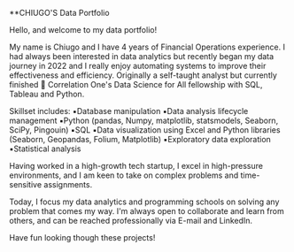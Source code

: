 **CHIUGO'S Data Portfolio

Hello, and welcome to my data portfolio!

My name is Chiugo and I have 4 years of Financial Operations experience. I had always been interested in data analytics but recently began my data journey in 2022 and I really enjoy automating systems to improve their effectiveness and efficiency.
Originally a self-taught analyst but currently finished 📶 Correlation One's Data Science for All fellowship with SQL, Tableau and Python.

Skillset includes:
▪️Database manipulation
▪️Data analysis lifecycle management
▪️Python (pandas, Numpy, matplotlib, statsmodels, Seaborn, SciPy, Pingouin)
▪️SQL
▪️Data visualization using Excel and Python libraries (Seaborn, Geopandas, Folium, Matplotlib)
▪️Exploratory data exploration
▪️Statistical analysis

Having worked in a high-growth tech startup, I excel in high-pressure environments, and I am keen to take on complex problems and time-sensitive assignments.

Today, I focus my data analytics and programming schools on solving any problem that comes my way. I'm always open to collaborate and learn from others, and can be reached professionally via E-mail and LinkedIn.

Have fun looking though these projects!
